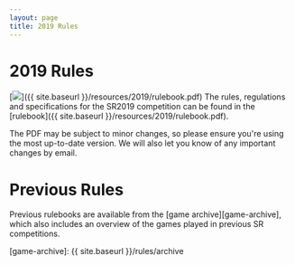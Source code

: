 ```yaml
---
layout: page
title: 2019 Rules
---
```


2019 Rules
==========

[<img class="left" src="{{ site.baseurl }}/resources/2019/rulebook.png" />]({{ site.baseurl }}/resources/2019/rulebook.pdf)
The rules, regulations and specifications for the SR2019 competition can be
found in the [rulebook]({{ site.baseurl }}/resources/2019/rulebook.pdf).

The PDF may be subject to minor changes, so please ensure you're using the most up-to-date version.
We will also let you know of any important changes by email.


Previous Rules
==============

Previous rulebooks are available from the [game archive][game-archive], which
also includes an overview of the games played in previous SR competitions.

[game-archive]: {{ site.baseurl }}/rules/archive
